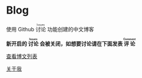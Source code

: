 # Blog
使用 Github
<ruby>
  讨论
  <rp>(</rp><rt>Issues</rt><rp>)</rp>
</ruby>
功能创建的中文博客    

__新开启的
<ruby>
  讨论
  <rp>(</rp><rt>Issues</rt><rp>)</rp>
</ruby>
会被关闭，如想要讨论请在下面发表
<ruby>
  评论
  <rp>(</rp><rt>Comment</rt><rp>)</rp>
</ruby>__

[查看博文列表](https://github.com/Zainking/Blog/issues)

[关于我](https://zain.red)
